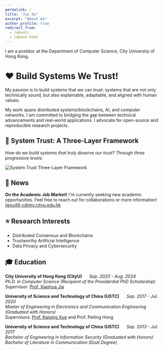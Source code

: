 ```yaml
---
permalink: /
title: "Jie Xu"
excerpt: "About me"
author_profile: true
redirect_from: 
  - /about/
  - /about.html
---
```


I am a postdoc at the Department of Computer Science, City University of Hong Kong.  

# ❤️ **Build Systems We Trust!**

My passion is to build systems that we can trust: systems that are not only technically sound, but also explainable, adaptable, and aligned with human values. 

My work spans  distributed systems/blockchains, AI, and computer networks. I am committed to bridging the gap between technical advancements and real-world applications. I advocate for open-source and reproducible research projects.


## 🧱 **System Trust: A Three-Layer Framework**

*How do we build systems that truly deserve our trust? Through three progressive levels:*

![System Trust Three-Layer Framework](jessecu2024.github.io/images/3layers.png)
 
## 📢 News    
**On the Academic Job Market!**   I'm currently seeking new academic opportunities. Feel free to reach out for collaborations or more information! [jiexu49-c@my.cityu.edu.hk](mailto:jiexu49-c@my.cityu.edu.hk)


## ⭐ Research Interests
- Distributed Consensus and Blockchains
- Trustworthy Artificial Intelligence
- Data Privacy and Cybersecurity
  
## 🎓 Education
**City University of Hong Kong (CityU)** &nbsp;&nbsp;&nbsp;&nbsp; _Sep. 2020 - Aug. 2024_  
_Ph.D. in Computer Science (Recipient of the Presidential PhD Scholarship)_  
Supervisor: [Prof. Xiaohua Jia](https://www.cs.cityu.edu.hk/~jia/) 

**University of Science and Technology of China (USTC)** &nbsp;&nbsp;&nbsp;&nbsp; _Sep. 2017 - Jul. 2020_  
_Master of Engineering in Electronics and Communication Engineering (Graduated with Honors)_  
Supervisors: [Prof. Kaiping Xue](https://scholar.google.com.hk/citations?user=F310qPIAAAAJ&hl=zh-CN) and Prof. Peiling Hong

**University of Science and Technology of China (USTC)** &nbsp;&nbsp;&nbsp;&nbsp; _Sep. 2013 - Jul. 2017_  
_Bachelor of Engineering in Information Security (Graduated with Honors)_  
_Bachelor of Literature in Communication (Dual Degree)_  



